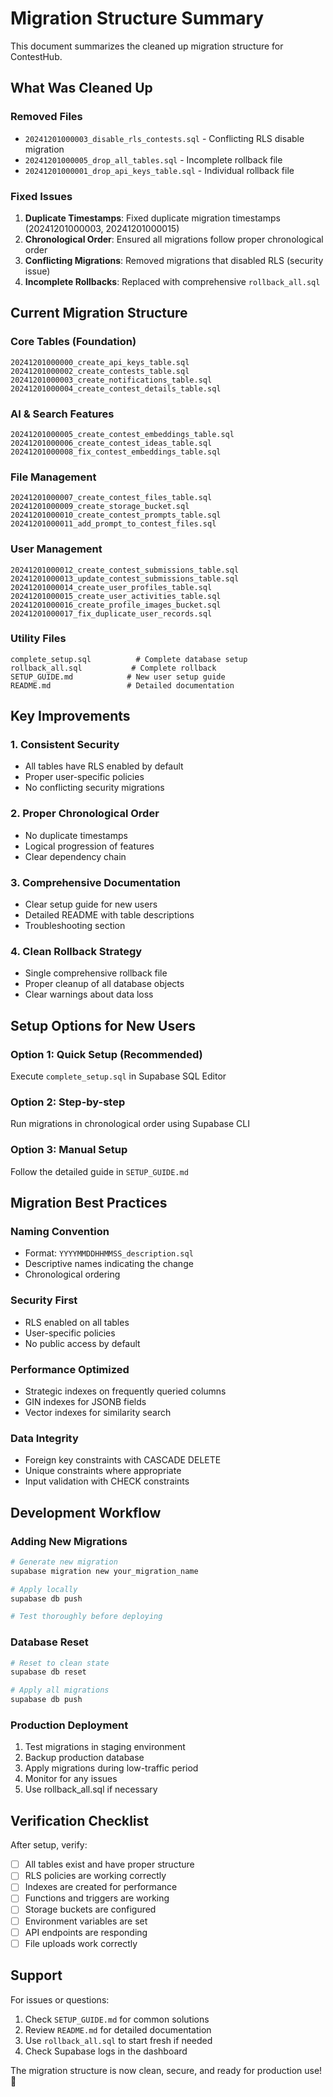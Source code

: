 # Migration Structure Summary

This document summarizes the cleaned up migration structure for ContestHub.

## What Was Cleaned Up

### Removed Files
- `20241201000003_disable_rls_contests.sql` - Conflicting RLS disable migration
- `20241201000005_drop_all_tables.sql` - Incomplete rollback file
- `20241201000001_drop_api_keys_table.sql` - Individual rollback file

### Fixed Issues
1. **Duplicate Timestamps**: Fixed duplicate migration timestamps (20241201000003, 20241201000015)
2. **Chronological Order**: Ensured all migrations follow proper chronological order
3. **Conflicting Migrations**: Removed migrations that disabled RLS (security issue)
4. **Incomplete Rollbacks**: Replaced with comprehensive `rollback_all.sql`

## Current Migration Structure

### Core Tables (Foundation)
```
20241201000000_create_api_keys_table.sql
20241201000002_create_contests_table.sql
20241201000003_create_notifications_table.sql
20241201000004_create_contest_details_table.sql
```

### AI & Search Features
```
20241201000005_create_contest_embeddings_table.sql
20241201000006_create_contest_ideas_table.sql
20241201000008_fix_contest_embeddings_table.sql
```

### File Management
```
20241201000007_create_contest_files_table.sql
20241201000009_create_storage_bucket.sql
20241201000010_create_contest_prompts_table.sql
20241201000011_add_prompt_to_contest_files.sql
```

### User Management
```
20241201000012_create_contest_submissions_table.sql
20241201000013_update_contest_submissions_table.sql
20241201000014_create_user_profiles_table.sql
20241201000015_create_user_activities_table.sql
20241201000016_create_profile_images_bucket.sql
20241201000017_fix_duplicate_user_records.sql
```

### Utility Files
```
complete_setup.sql          # Complete database setup
rollback_all.sql           # Complete rollback
SETUP_GUIDE.md            # New user setup guide
README.md                 # Detailed documentation
```

## Key Improvements

### 1. Consistent Security
- All tables have RLS enabled by default
- Proper user-specific policies
- No conflicting security migrations

### 2. Proper Chronological Order
- No duplicate timestamps
- Logical progression of features
- Clear dependency chain

### 3. Comprehensive Documentation
- Clear setup guide for new users
- Detailed README with table descriptions
- Troubleshooting section

### 4. Clean Rollback Strategy
- Single comprehensive rollback file
- Proper cleanup of all database objects
- Clear warnings about data loss

## Setup Options for New Users

### Option 1: Quick Setup (Recommended)
Execute `complete_setup.sql` in Supabase SQL Editor

### Option 2: Step-by-step
Run migrations in chronological order using Supabase CLI

### Option 3: Manual Setup
Follow the detailed guide in `SETUP_GUIDE.md`

## Migration Best Practices

### Naming Convention
- Format: `YYYYMMDDHHMMSS_description.sql`
- Descriptive names indicating the change
- Chronological ordering

### Security First
- RLS enabled on all tables
- User-specific policies
- No public access by default

### Performance Optimized
- Strategic indexes on frequently queried columns
- GIN indexes for JSONB fields
- Vector indexes for similarity search

### Data Integrity
- Foreign key constraints with CASCADE DELETE
- Unique constraints where appropriate
- Input validation with CHECK constraints

## Development Workflow

### Adding New Migrations
```bash
# Generate new migration
supabase migration new your_migration_name

# Apply locally
supabase db push

# Test thoroughly before deploying
```

### Database Reset
```bash
# Reset to clean state
supabase db reset

# Apply all migrations
supabase db push
```

### Production Deployment
1. Test migrations in staging environment
2. Backup production database
3. Apply migrations during low-traffic period
4. Monitor for any issues
5. Use rollback_all.sql if necessary

## Verification Checklist

After setup, verify:

- [ ] All tables exist and have proper structure
- [ ] RLS policies are working correctly
- [ ] Indexes are created for performance
- [ ] Functions and triggers are working
- [ ] Storage buckets are configured
- [ ] Environment variables are set
- [ ] API endpoints are responding
- [ ] File uploads work correctly

## Support

For issues or questions:

1. Check `SETUP_GUIDE.md` for common solutions
2. Review `README.md` for detailed documentation
3. Use `rollback_all.sql` to start fresh if needed
4. Check Supabase logs in the dashboard

The migration structure is now clean, secure, and ready for production use! 🎉 